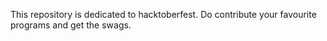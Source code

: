 This repository is dedicated to hacktoberfest. Do contribute your favourite programs and get the swags.

